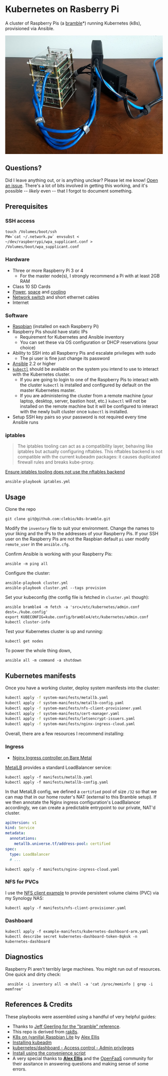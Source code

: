 # Kubernetes on Rasberry Pi

A cluster of Raspberry Pis (a [bramble][]*) running Kubernetes (k8s), provisioned via Ansible.

![Meatspace cluster](bramble.jpg)

## Questions?

Did I leave anything out, or is anything unclear? Please let me know! [Open an issue](https://github.com/clebio/k8s-bramble/issues). There's a lot of bits involved in getting this working, and it's possible -- _likely_ even -- that I forgot to document something.

## Prerequisites

### SSH access

    touch /Volumes/boot/ssh
    PW=`cat ~/.network.pw` envsubst < ~/dev/raspberrypi/wpa_supplicant.conf > /Volumes/boot/wpa_supplicant.conf

### Hardware

* Three or more Raspberry Pi 3 or 4
  * For the master node(s), I strongly recommend a Pi with at least 2GB RAM
* Class 10 SD Cards
* [Power](https://www.amazon.com/gp/product/B00P936188), [space](https://www.amazon.com/gp/product/B07MW24S61) and [cooling](https://www.amazon.com/gp/product/B0792BW2VH/)
* [Network switch](https://www.amazon.com/gp/product/B00A128S24/) and short ethernet cables
* Internet

### Software

* [Raspbian](https://www.raspberrypi.org/downloads/raspbian/) (installed on each Raspberry Pi)
* Raspberry Pis should have static IPs
    * Requirement for Kubernetes and Ansible inventory
    * You can set these via OS configuration or DHCP reservations (your choice)
* Ability to SSH into all Raspberry Pis and escalate privileges with sudo
    * The pi user is fine just change its password
* [Ansible](http://docs.ansible.com/ansible/latest/intro_installation.html) 2.2 or higher
* [`kubectl`](https://kubernetes.io/docs/tasks/tools/install-kubectl/) should be available on the system you intend to use to interact with the Kubernetes cluster.
    * If you are going to login to one of the Raspberry Pis to interact with the cluster `kubectl` is installed and configured by default on the master Kubernetes master.
    * If you are administering the cluster from a remote machine (your laptop, desktop, server, bastion host, etc.) `kubectl` will not be installed on the remote machine but it will be configured to interact with the newly built cluster once `kubectl` is installed.
* Setup SSH key pairs so your password is not required every time Ansible runs

### iptables

> The iptables tooling can act as a compatibility layer, behaving like iptables but actually configuring nftables. This nftables backend is not compatible with the current kubeadm packages: it causes duplicated firewall rules and breaks kube-proxy.

[Ensure iptables tooling does not use the nftables backend][kubeadm-iptables]

[kubeadm-iptables]: https://v1-16.docs.kubernetes.io/docs/setup/production-environment/tools/kubeadm/install-kubeadm/#check-network-adapters

    ansible-playbook iptables.yml

## Usage

Clone the repo

    git clone git@github.com:clebio/k8s-bramble.git

Modify the `inventory` file to suit your environment. Change the names
to your liking and the IPs to the addresses of your Raspberry Pis. If
your SSH user on the Raspberry Pis are not the Raspbian default `pi`
user modify `remote_user` in the `ansible.cfg`.

Confirm Ansible is working with your Raspberry Pis:

    ansible -m ping all

Configure the cluster:

    ansible-playbook cluster.yml
    ansible-playbook cluster.yml --tags provision

Set your kubeconfig (the config file is fetched in `cluster.yml` though):

    ansible bramble4 -m fetch -a 'src=/etc/kubernetes/admin.conf dest=./kube.config'
    export KUBECONFIG=kube.config/bramble4/etc/kubernetes/admin.conf
    kubectl cluster-info

Test your Kubernetes cluster is up and running:

    kubectl get nodes

To power the whole thing down,

    ansible all -m command -a shutdown

## Kubernetes manifests

Once you have a working cluster, deploy system manifests into the cluster:

```sh
kubectl apply -f system-manifests/metallb.yaml
kubectl apply -f system-manifests/metallb-config.yaml
kubectl apply -f system-manifests/nfs-client-provisioner.yaml
kubectl apply -f system-manifests/cert-manager.yaml
kubectl apply -f system-manifests/letsencrypt-issuers.yaml
kubectl apply -f system-manifests/nginx-ingress-cloud.yaml
```

Overall, there are a few resources I recommend installing:

### Ingress

* [Nginx Ingress controller on Bare Metal](https://kubernetes.github.io/ingress-nginx/deploy/baremetal/#a-pure-software-solution-metallb)

[MetalLB][metallb] provides a standard LoadBalancer service:

    kubectl apply -f manifests/metallb.yaml 
	kubectl apply -f manifests/metallb-config.yaml

In that MetalLB config, we defined a `certified` pool of size `/32` so that we can map that in our home router's NAT (external to this Bramble setup). If we then annotate the Nginx ingress configuration's LoadBalancer accordingly, we can create a predictable entrypoint to our private, NAT'd cluster.

```yaml
apiVersion: v1
kind: Service
metadata:
  annotations:
    metallb.universe.tf/address-pool: certified
spec:
  type: LoadBalancer
  # ...
```

    kubectl apply -f manifests/nginx-ingress-cloud.yaml
    
### NFS for PVCs

I use the [NFS client example][nfs-client] to provide persistent volume claims (PVC) via my Synology NAS:

    kubectl apply -f manifests/nfs-client-provisioner.yaml

### Dashboard

    kubectl apply -f example-manifests/kubernetes-dashboard-arm.yaml
    kubectl describe secret kubernetes-dashboard-token-8qksk -n kubernetes-dashboard


## Diagnostics

Raspberry Pi aren't terribly large machines. You might run out of resources. One quick and dirty check:

     ansible -i inventory all -m shell -a 'cat /proc/meminfo | grep -i memfree'

## References & Credits

These playbooks were assembled using a handful of very helpful guides:

* Thanks to [Jeff Geerling for the "bramble" reference][geerling].
* This repo is derived from [rak8s](https://github.com/rak8s/rak8s).
* [K8s on (vanilla) Raspbian Lite](https://gist.github.com/alexellis/fdbc90de7691a1b9edb545c17da2d975) by [Alex Ellis](https://www.alexellis.io/)
* [Installing kubeadm](https://kubernetes.io/docs/setup/independent/install-kubeadm/)
* [kubernetes/dashboard - Access control - Admin privileges](https://github.com/kubernetes/dashboard/wiki/Access-control#admin-privileges)
* [Install using the convenience script](https://docs.docker.com/engine/installation/linux/docker-ce/debian/#install-using-the-convenience-script)
* A very special thanks to [**Alex Ellis**](https://www.alexellis.io/) and the [OpenFaaS](https://www.openfaas.com/) community for their assitance in answering questions and making sense of some errors.

[bramble]: https://elinux.org/Bramble
[geerling]: https://www.jeffgeerling.com/project/raspberry-pi-dramble
[metallb]: https://metallb.universe.tf/
[nfs-client]: https://github.com/kubernetes-incubator/external-storage/tree/master/nfs-client
